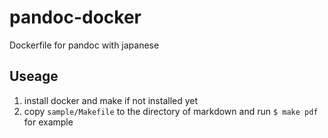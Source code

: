 # pandoc-docker
Dockerfile for pandoc with japanese

## Useage
1. install docker and make if not installed yet
2. copy `sample/Makefile` to the directory of markdown and run `$ make pdf` for example
